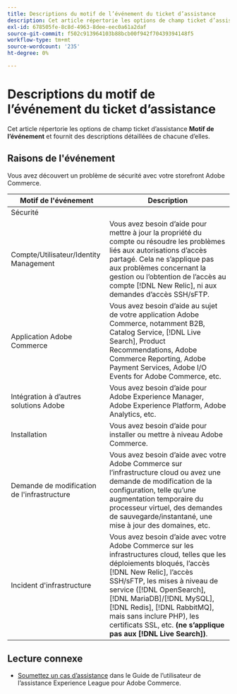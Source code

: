 ```yaml
---
title: Descriptions du motif de l’événement du ticket d’assistance
description: Cet article répertorie les options de champ ticket d’assistance **Motif de l’événement** et fournit des descriptions détaillées de chacune d’elles.
exl-id: 678505fe-8c8d-4963-8dee-eec0a61a2daf
source-git-commit: f502c913964103b88bcb00f942f70439394148f5
workflow-type: tm+mt
source-wordcount: '235'
ht-degree: 0%

---
```


# Descriptions du motif de l’événement du ticket d’assistance

Cet article répertorie les options de champ ticket d’assistance **Motif de l’événement** et fournit des descriptions détaillées de chacune d’elles.

## Raisons de l&#39;événement

<table class="tg">
<thead>
  <tr>
    <th><span style="font-weight:bold;font-style:normal">Motif de l'événement</span></th>
    <th><span style="font-weight:700;font-style:normal">Description</span></th>
  </tr>
</thead>
<tbody>
  <tr>
    <td>Sécurité</td>
    Vous avez découvert un problème de sécurité avec votre storefront Adobe Commerce.</td>
  </tr>
  <tr>
    <td>Compte/Utilisateur/Identity Management</td>
    <td>Vous avez besoin d’aide pour mettre à jour la propriété du compte ou résoudre les problèmes liés aux autorisations d’accès partagé. Cela ne s’applique pas aux problèmes concernant la gestion ou l’obtention de l’accès au compte [!DNL New Relic], ni aux demandes d’accès SSH/sFTP.</td>
  </tr>
  <tr>
    <td>Application Adobe Commerce</td>
    <td>Vous avez besoin d’aide au sujet de votre application Adobe Commerce, notamment B2B, Catalog Service, [!DNL Live Search], Product Recommendations, Adobe Commerce Reporting, Adobe Payment Services, Adobe I/O Events for Adobe Commerce, etc.</td>
  </tr>
  <tr>
    <td>Intégration à d’autres solutions Adobe</td>
    <td>Vous avez besoin d’aide pour Adobe Experience Manager, Adobe Experience Platform, Adobe Analytics, etc.</td>
  </tr>
  <tr>
    <td>Installation</td>
    <td>Vous avez besoin d’aide pour installer ou mettre à niveau Adobe Commerce.</td>
  </tr>
  <tr>
    <td>Demande de modification de l'infrastructure</td>
    <td>Vous avez besoin d’aide avec votre Adobe Commerce sur l’infrastructure cloud ou avez une demande de modification de la configuration, telle qu’une augmentation temporaire du processeur virtuel, des demandes de sauvegarde/instantané, une mise à jour des domaines, etc.</td>
  </tr>
  <tr>
    <td>Incident d'infrastructure</td>
    <td>Vous avez besoin d’aide avec votre Adobe Commerce sur les infrastructures cloud, telles que les déploiements bloqués, l’accès [!DNL New Relic], l’accès SSH/sFTP, les mises à niveau de service ([!DNL OpenSearch], [!DNL MariaDB]/[!DNL MySQL], [!DNL Redis], [!DNL RabbitMQ], mais sans inclure PHP), les certificats SSL, etc.<strong> (ne s’applique pas aux [!DNL Live Search])</strong>.</td>
  </tr>  
</tbody>
</table>

## Lecture connexe

* [Soumettez un cas d’assistance](https://experienceleague.adobe.com/en/docs/commerce-knowledge-base/kb/help-center-guide/magento-help-center-user-guide#support-case) dans le Guide de l’utilisateur de l’assistance Experience League pour Adobe Commerce.
